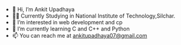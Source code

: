 - 👋 Hi, I’m Ankit Upadhaya
- 👨‍🎓 Currently Studying in National Institute of Technology,Silchar.
- 👀 I’m interested in web development and cp
- 🌱 I’m currently learning C and C++ and Python
- 📫 You can reach me at ankitupadhaya07@gmail.com

<!---
ankit07an/ankit07an is a ✨ special ✨ repository because its `README.md` (this file) appears on your GitHub profile.
You can click the Preview link to take a look at your changes.
--->
